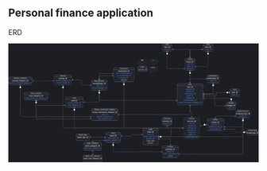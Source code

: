 ## Personal finance application

ERD

![Piggy_Database_Structure.png](images/Puggy_Database_structure.png)